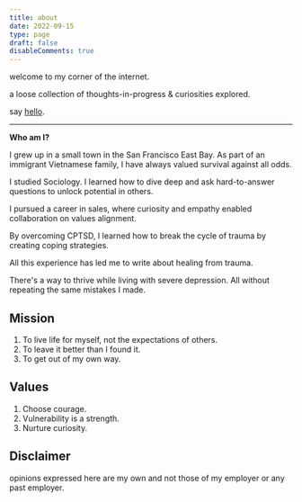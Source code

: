 ```yaml
---
title: about
date: 2022-09-15
type: page
draft: false
disableComments: true
---
```


welcome to my corner of the internet. 

a loose collection of thoughts-in-progress & curiosities explored.

say [hello](mailto:hieu6n@gmail.com).

---

**Who am I?**

I grew up in a small town in the San Francisco East Bay. As part of an immigrant Vietnamese family, I have always valued survival against all odds. 

I studied Sociology. I learned how to dive deep and ask hard-to-answer questions to unlock potential in others.

I pursued a career in sales, where curiosity and empathy enabled collaboration on values alignment.

By overcoming CPTSD, I learned how to break the cycle of trauma by creating coping strategies. 

All this experience has led me to write about healing from trauma. 

There's a way to thrive while living with severe depression. All without repeating the same mistakes I made.


## Mission
1. To live life for myself, not the expectations of others.
2. To leave it better than I found it.
3. To get out of my own way.
    
## Values
1. Choose courage.
2. Vulnerability is a strength.
3. Nurture curiosity.

## Disclaimer
opinions expressed here are my own and not those of my employer or any past employer.

